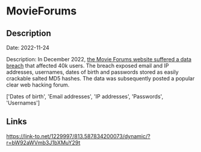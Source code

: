 # MovieForums

## Description

Date: 2022-11-24

Description:
In December 2022, <a href="https://www.movieforums.com/community/showthread.php?t=67897" target="_blank" rel="noopener">the Movie Forums website suffered a data breach</a> that affected 40k users. The breach exposed email and IP addresses, usernames, dates of birth and passwords stored as easily crackable salted MD5 hashes. The data was subsequently posted a popular clear web hacking forum.


['Dates of birth', 'Email addresses', 'IP addresses', 'Passwords', 'Usernames']

## Links

https://link-to.net/1229997/813.587834200073/dynamic/?r=bW92aWVmb3J1bXMuY29t